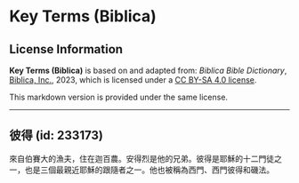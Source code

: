 # Key Terms (Biblica)

## License Information

**Key Terms (Biblica)** is based on and adapted from: _Biblica Bible Dictionary_, [Biblica, Inc.](https://www.biblica.com/), 2023, which is licensed under a [CC BY-SA 4.0 license](https://creativecommons.org/licenses/by-sa/4.0/legalcode.en).

This markdown version is provided under the same license.



--------------------------------

## 彼得 (id: 233173)

來自伯賽大的漁夫，住在迦百農。安得烈是他的兄弟。彼得是耶穌的十二門徒之一，也是三個最親近耶穌的跟隨者之一。他也被稱為西門、西門彼得和磯法。


